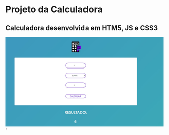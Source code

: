 # Projeto da Calculadora

## Calculadora desenvolvida em HTM5, JS  e CSS3

![wireframe.calculadora](https://github.com/Giuzntt/Calculadora/blob/main/images/Calculadora.jpg)'
